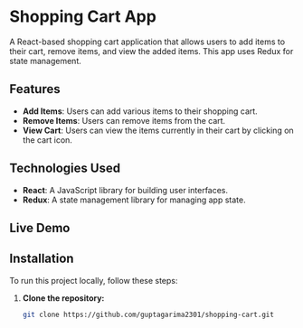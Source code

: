 # Shopping Cart App

A React-based shopping cart application that allows users to add items to their cart, remove items, and view the added items. This app uses Redux for state management.

## Features

- **Add Items**: Users can add various items to their shopping cart.
- **Remove Items**: Users can remove items from the cart.
- **View Cart**: Users can view the items currently in their cart by clicking on the cart icon.

## Technologies Used

- **React**: A JavaScript library for building user interfaces.
- **Redux**: A state management library for managing app state.

## Live Demo


## Installation

To run this project locally, follow these steps:

1. **Clone the repository:**

   ```bash
   git clone https://github.com/guptagarima2301/shopping-cart.git

